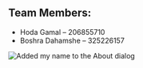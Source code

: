 ## Team Members:
- Hoda Gamal – 206855710
- Boshra Dahamshe – 325226157

![Added my name to the About dialog](C:\Users\Smart\Downloads\code.png)
